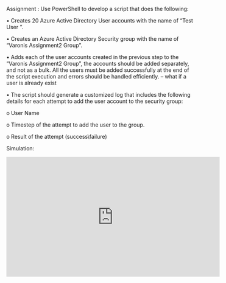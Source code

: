 Assignment : Use PowerShell to develop a script that does the following:

•	Creates 20 Azure Active Directory User accounts with the name of “Test User <Counter>”.
  
•	Creates an Azure Active Directory Security group with the name of “Varonis Assignment2 Group”.

•	Adds each of the user accounts created in the previous step to the “Varonis Assignment2 Group”, the accounts should be added 	    separately, and not as a bulk.
All the users must be added successfully at the end of the script execution and errors should be handled efficiently. – what if a user is already exist 
  
•	The script should generate a customized log that includes the following details for each attempt to add the user account to the security group:

o	User Name

o	Timestep of the attempt to add the user to the group.

o	Result of the attempt (success\failure)

Simulation:

<iframe width="560" height="315" src="https://www.youtube.com/embed/1i-PWE9I2-I" frameborder="0" allow="accelerometer; autoplay; encrypted-media; gyroscope; picture-in-picture" allowfullscreen></iframe>
